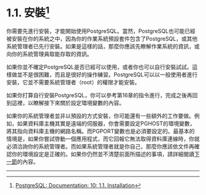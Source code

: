 # 1.1. 安裝[^1]

你需要先進行安裝，才能開始使用PostgreSQL。當然，PostgreSQL也可能已經被安裝在你的系統之中，因為你的作業系統預設套件包含了PostgreSQL，或其他系統管理者已先行安裝。如果是這樣的話，那麼你應該先瞭解作業系統的資訊，或向你的系統管理員取能存取的資訊。

如果你並不確定PostgreSQL是否已經可以使用，或者你也可以自行安裝試試。這樣做並不是很困難，而且是很好的操作練習。PostgreSQL可以以一般使用者進行安裝，它並不需要系統管理者（root）的權限才能安裝。

如果你打算自行安裝PostgreSQL，你可以參考第16章的指令進行，完成之後再回到這裡，以瞭解接下來關於設定環境變數的內容。

如果你的系統管理者並非以預設的方式安裝，你可能還有一些額外的工作要做。例如，如果資料庫主機其實是遠端的伺服器，你會需要設定PGHOST的環境變數，將其指向資料庫主機的網路名稱。而PGPORT變數也是必須要設定的。最基本的情境是，如果你嘗試啓動一個應用程式，而它回報它無法取得資料庫連線時，你就必須洽詢你的系統管理者。而如果系統管理者就是你自己，那麼你應該依文件再確認你的環境設定是正確的。如果你仍然並不清楚前面所描述的事項，請詳細閱讀[下一節](/getting-started/12-architectural-fundamentals.md)的內容。

---

[^1]: [PostgreSQL: Documentation: 10: 1.1. Installation](https://www.postgresql.org/docs/10/static/tutorial-install.html)


